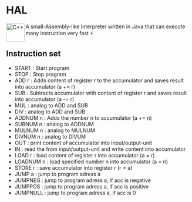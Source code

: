 # HAL

<img align="left" alt="C++" img src="https://upload.wikimedia.org/wikipedia/commons/thumb/7/73/HAL9000_Case.svg/220px-HAL9000_Case.svg.png" height="50">

A small-Assembly-like Interpreter written in Java that can execute many instruction very fast ⚡

## Instruction set

- START     : Start program
- STOP      : Stop program
- ADD r     : Adds content of register r to the accumulator and saves result into accumulator (a += r)
- SUB       : Subtracts accumulator with content of register r and saves result into accumulator (a -= r)  
- MUL       : analog to ADD and SUB 
- DIV       : analog to ADD and SUB
- ADDNUM n  : Adds the number n to accumulator (a += n)
- SUBNUM n  : analog to ADDNUM
- MULNUM n  : analog to MULNUM
- DIVNUM n  : analog to DIVUM
- OUT       : print content of accumulator into input/output-unit 
- IN        : read the from input/output-unit and write content into accumulator 
- LOAD r    : load content of register r into accumulator (a = r)
- LOADNUM n : load specified number n into accumulator (a = n) 
- STORE r   : save accumulator into register r (r = a)
- JUMP a    : jump to program adress a
- JUMPNEG   : jump to program adress a, if acc is negative
- JUMPPOS   : jump to program adress a, if acc is positive
- JUMPNULL  : jump to program adress a, if acc is 0

